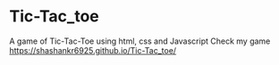 # Tic-Tac_toe
A game of Tic-Tac-Toe using html, css and Javascript
Check my game https://shashankr6925.github.io/Tic-Tac_toe/

